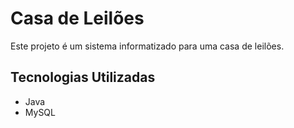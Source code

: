 # Casa de Leilões

Este projeto é um sistema informatizado para uma casa de leilões.

## Tecnologias Utilizadas

- Java
- MySQL